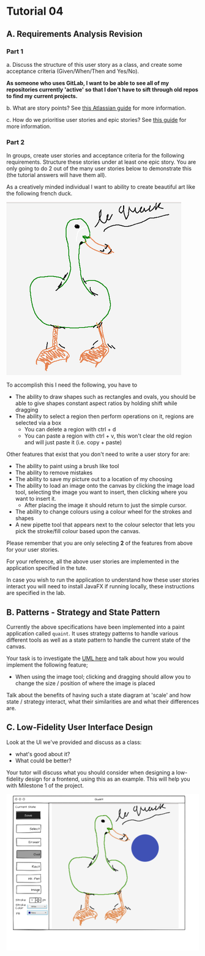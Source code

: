 # Tutorial 04

## A. Requirements Analysis Revision

### Part 1

a. Discuss the structure of this user story as a class, and create some acceptance criteria (Given/When/Then and Yes/No).

**As someone who uses GitLab, I want to be able to see all of my repositories currently 'active' so that I don't have to sift through old repos to find my current projects.**

b. What are story points? See [this Atlassian guide](https://www.atlassian.com/agile/project-management/estimation) for more information.

c. How do we prioritise user stories and epic stories? See [this guide](https://www.productplan.com/learn/prioritize-product-backlog/) for more information.

### Part 2

In groups, create user stories and acceptance criteria for the following requirements. Structure these stories under at least one epic story.  You are only going to do 2 out of the many user stories below to demonstrate this (the tutorial answers will have them all).

As a creatively minded individual I want to ability to create beautiful art like the following french duck.

![Le Quack](lequack.png)

To accomplish this I need the following, you have to

- The ability to draw shapes such as rectangles and ovals, you should be able to give shapes constant aspect ratios by holding shift while dragging
- The ability to select a region then perform operations on it, regions are selected via a box
  - You can delete a region with ctrl + d
  - You can paste a region with ctrl + v, this won't clear the old region and will just paste it (i.e. copy + paste)

Other features that exist that you don't need to write a user story for are:

- The ability to paint using a brush like tool
- The ability to remove mistakes
- The ability to save my picture out to a location of my choosing
- The ability to load an image onto the canvas by clicking the image load tool, selecting the image you want to insert, then clicking where you want to insert it.
  - After placing the image it should return to just the simple cursor.
- The ability to change colours using a colour wheel for the strokes and shapes
- A new pipette tool that appears next to the colour selector that lets you pick the stroke/fill colour based upon the canvas.

Please remember that you are only selecting **2** of the features from above for your user stories.

For your reference, all the above user stories are implemented in the application specified in the tute.

In case you wish to run the application to understand how these user stories interact you will need to install JavaFX if running locally, these instructions are specified in the lab.

## B. Patterns - Strategy and State Pattern

Currently the above specifications have been implemented into a paint application called `quaint`.  It uses strategy patterns to handle various different tools as well as a state pattern to handle the current state of the canvas.

Your task is to investigate the [UML here](Quaint.pdf) and talk about how you would implement the following feature;

- When using the image tool; clicking and dragging should allow you to change the size / position of where the image is placed

Talk about the benefits of having such a state diagram at 'scale' and how state / strategy interact, what their similarities are and what their differences are.

## C. Low-Fidelity User Interface Design

Look at the UI we've provided and discuss as a class:
* what's good about it? 
* What could be better? 

Your tutor will discuss what you should consider when designing a low-fidelity design for a frontend, using this as an example. This will help you with Milestone 1 of the project.

![Le Quack](wireframe.png)
